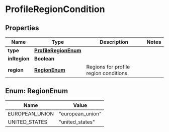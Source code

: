 # ProfileRegionCondition

## Properties
Name | Type | Description | Notes
------------ | ------------- | ------------- | -------------
**type** | [**ProfileRegionEnum**](ProfileRegionEnum.md) |  | 
**inRegion** | **Boolean** |  | 
**region** | [**RegionEnum**](#RegionEnum) | Regions for profile region conditions. | 

<a name="RegionEnum"></a>
## Enum: RegionEnum
Name | Value
---- | -----
EUROPEAN_UNION | &quot;european_union&quot;
UNITED_STATES | &quot;united_states&quot;
